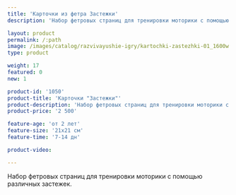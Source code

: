 ```yaml
---
title: 'Карточки из фетра Застежки'
description: 'Набор фетровых страниц для тренировки моторики с помощью различных застежек.'

layout: product
permalink: /:path
image: /images/catalog/razvivayushie-igry/kartochki-zastezhki-01_1600w.jpg
type: product

weight: 17
featured: 0
new: 1

product-id: '1050'
product-title: 'Карточки "Застежки"'
product-description: 'Набор фетровых страниц для тренировки моторики с помощью различных застежек.'
product-price: '2 500'

feature-age: 'от 2 лет'
feature-size: '21х21 см'
feature-time: '7-14 дн'

product-video: 

---
```

Набор фетровых страниц для тренировки моторики с помощью различных застежек.